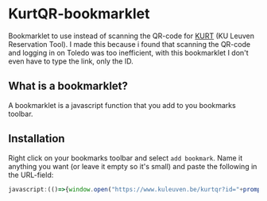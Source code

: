 # KurtQR-bookmarklet
Bookmarklet to use instead of scanning the QR-code for [KURT](https://bib.kuleuven.be/english/facilities/reservations "KU Leuven Reservation Tool") (KU Leuven Reservation Tool). I made this because i found that scanning the QR-code and logging in on Toledo was too inefficient, with this bookmarklet I don't even have to type the link, only the ID.

## What is a bookmarklet?
A bookmarklet is a javascript function that you add to you bookmarks toolbar.

## Installation
Right click on your bookmarks toolbar and select `add bookmark`. Name it anything you want (or leave it empty so it's small) and paste the following in the URL-field:
```js
javascript:(()=>{window.open("https://www.kuleuven.be/kurtqr?id="+prompt("ID on the KurtQR link","300000"));})();
```
